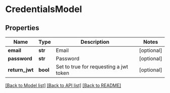 # CredentialsModel

## Properties
Name | Type | Description | Notes
------------ | ------------- | ------------- | -------------
**email** | **str** | Email | [optional] 
**password** | **str** | Password | [optional] 
**return_jwt** | **bool** | Set to true for requesting a jwt token | [optional] 

[[Back to Model list]](../README.md#documentation-for-models) [[Back to API list]](../README.md#documentation-for-api-endpoints) [[Back to README]](../README.md)


